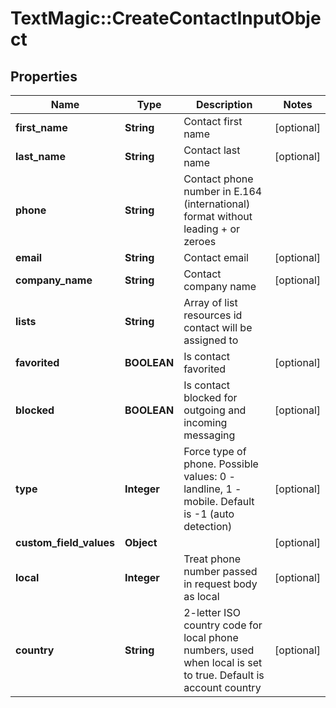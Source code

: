 # TextMagic::CreateContactInputObject

## Properties
Name | Type | Description | Notes
------------ | ------------- | ------------- | -------------
**first_name** | **String** | Contact first name | [optional] 
**last_name** | **String** | Contact last name | [optional] 
**phone** | **String** | Contact phone number in E.164 (international) format without leading + or zeroes | 
**email** | **String** | Contact email | [optional] 
**company_name** | **String** | Contact company name | [optional] 
**lists** | **String** | Array of list resources id contact will be assigned to | 
**favorited** | **BOOLEAN** | Is contact favorited | [optional] 
**blocked** | **BOOLEAN** | Is contact blocked for outgoing and incoming messaging | [optional] 
**type** | **Integer** | Force type of phone. Possible values: 0 - landline, 1 - mobile. Default is -1 (auto detection) | [optional] 
**custom_field_values** | **Object** |  | [optional] 
**local** | **Integer** | Treat phone number passed in request body as local | [optional] 
**country** | **String** | 2-letter ISO country code for local phone numbers, used when local is  set to true. Default is account country | [optional] 


